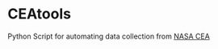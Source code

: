 <h1>CEAtools</h1>

<p>Python Script for automating data collection from <a href ="https://cearun.grc.nasa.gov/">NASA CEA</a></p>

